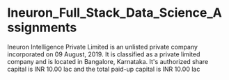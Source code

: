 # Ineuron_Full_Stack_Data_Science_Assignments
Ineuron Intelligence Private Limited is an unlisted private company incorporated on 09 August, 2019. It is classified as a private limited company and is located in Bangalore, Karnataka. It's authorized share capital is INR 10.00 lac and the total paid-up capital is INR 10.00 lac
